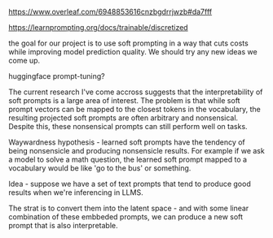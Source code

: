 https://www.overleaf.com/6948853616cnzbgdrrjwzb#da7fff

https://learnprompting.org/docs/trainable/discretized

the goal for our project is to use soft prompting in a way that cuts costs while improving model prediction quality. We should try any new ideas we come up.

huggingface prompt-tuning?

The current research I've come accross suggests that the interpretability of soft prompts is a large area of interest. The problem is that while soft prompt vectors can be mapped to the closest tokens in the vocabulary, the resulting projected soft prompts are often arbitrary and nonsensical. Despite this, these nonsensical prompts can still perform well on tasks. 

Waywardness hypothesis - learned soft prompts have the tendency of being nonsensicle and producing nonsensicle results. For example if we ask a model to solve a math question, the learned soft prompt mapped to a vocabulary would be like 'go to the bus' or something. 

Idea - suppose we have a set of text prompts that tend to produce good results when we're inferencing in LLMS. 

The strat is to convert them into the latent space - and with some linear combination of these embbeded prompts, we can produce a new soft prompt that is also interpretable. 


